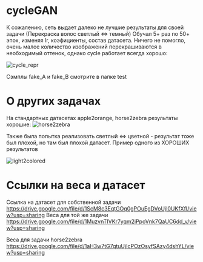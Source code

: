 # cycleGAN

К сожалению, сеть выдает далеко не лучшие результаты для своей задачи (Перекраска волос светлый <=> темный)
Обучал 5+ раз по 50+ эпох, изменяя lr, коэфициенты, состав датасета. Ничего не помогло, очень малое количество изображений перекрашиваются
в необходимый оттенок, однако cycle работает всегда хорошо:

![cycle_repr](https://sun9-60.userapi.com/c206816/v206816076/140bca/EfjLpELD_kA.jpg "cycle_repr")

Сэмплы fake_A и fake_B смотрите в папке test


# О других задачах
На стандартных датасетах apple2orange, horse2zebra
результаты хорошие:
![horse2zebra](https://sun9-13.userapi.com/c857028/v857028554/1b27d1/jIhgGcltAvs.jpg "horse2zebra")

Также была попытка реализовать светлый <=> цветной - результат тоже был плохой, но там был плохой датасет. Пример одного из ХОРОШИХ 
результатов

![light2colored](https://sun9-51.userapi.com/c855532/v855532534/23c8f3/nGEKDobxlyM.jpg "light2colored")


# Ссылки на веса и датасет
Ссылка на датасет для собственной задачи https://drive.google.com/file/d/1ScM8c3EqtGOq0gPOuEgDVoUjI0UKfXfI/view?usp=sharing
Веса для той же задачи https://drive.google.com/file/d/1MuzvnTIVKr7yqm2iPpoVnk7QaUC6dd_v/view?usp=sharing


Веса для задачи horse2zebra https://drive.google.com/file/d/1aH3w7tG7qtuUjIcPOzOsyfSAzy4dshYL/view?usp=sharing



